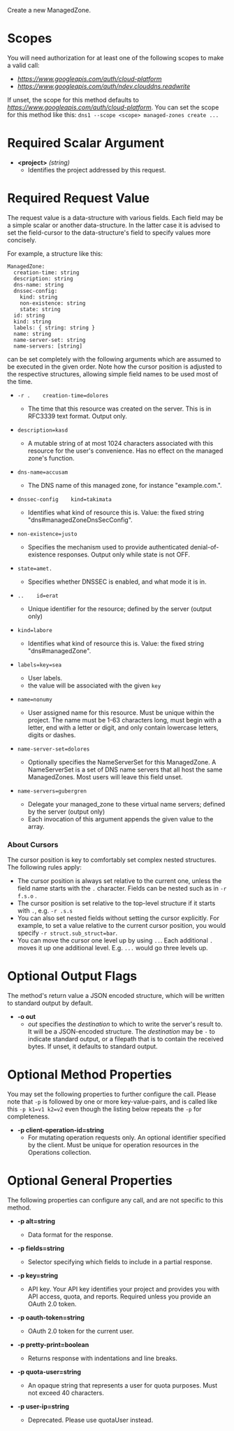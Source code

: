Create a new ManagedZone.
# Scopes

You will need authorization for at least one of the following scopes to make a valid call:

* *https://www.googleapis.com/auth/cloud-platform*
* *https://www.googleapis.com/auth/ndev.clouddns.readwrite*

If unset, the scope for this method defaults to *https://www.googleapis.com/auth/cloud-platform*.
You can set the scope for this method like this: `dns1 --scope <scope> managed-zones create ...`
# Required Scalar Argument
* **&lt;project&gt;** *(string)*
    - Identifies the project addressed by this request.
# Required Request Value

The request value is a data-structure with various fields. Each field may be a simple scalar or another data-structure.
In the latter case it is advised to set the field-cursor to the data-structure's field to specify values more concisely.

For example, a structure like this:
```
ManagedZone:
  creation-time: string
  description: string
  dns-name: string
  dnssec-config:
    kind: string
    non-existence: string
    state: string
  id: string
  kind: string
  labels: { string: string }
  name: string
  name-server-set: string
  name-servers: [string]

```

can be set completely with the following arguments which are assumed to be executed in the given order. Note how the cursor position is adjusted to the respective structures, allowing simple field names to be used most of the time.

* `-r .    creation-time=dolores`
    - The time that this resource was created on the server. This is in RFC3339 text format. Output only.
* `description=kasd`
    - A mutable string of at most 1024 characters associated with this resource for the user&#39;s convenience. Has no effect on the managed zone&#39;s function.
* `dns-name=accusam`
    - The DNS name of this managed zone, for instance &#34;example.com.&#34;.
* `dnssec-config    kind=takimata`
    - Identifies what kind of resource this is. Value: the fixed string &#34;dns#managedZoneDnsSecConfig&#34;.
* `non-existence=justo`
    - Specifies the mechanism used to provide authenticated denial-of-existence responses. Output only while state is not OFF.
* `state=amet.`
    - Specifies whether DNSSEC is enabled, and what mode it is in.

* `..    id=erat`
    - Unique identifier for the resource; defined by the server (output only)
* `kind=labore`
    - Identifies what kind of resource this is. Value: the fixed string &#34;dns#managedZone&#34;.
* `labels=key=sea`
    - User labels.
    - the value will be associated with the given `key`
* `name=nonumy`
    - User assigned name for this resource. Must be unique within the project. The name must be 1-63 characters long, must begin with a letter, end with a letter or digit, and only contain lowercase letters, digits or dashes.
* `name-server-set=dolores`
    - Optionally specifies the NameServerSet for this ManagedZone. A NameServerSet is a set of DNS name servers that all host the same ManagedZones. Most users will leave this field unset.
* `name-servers=gubergren`
    - Delegate your managed_zone to these virtual name servers; defined by the server (output only)
    - Each invocation of this argument appends the given value to the array.


### About Cursors

The cursor position is key to comfortably set complex nested structures. The following rules apply:

* The cursor position is always set relative to the current one, unless the field name starts with the `.` character. Fields can be nested such as in `-r f.s.o` .
* The cursor position is set relative to the top-level structure if it starts with `.`, e.g. `-r .s.s`
* You can also set nested fields without setting the cursor explicitly. For example, to set a value relative to the current cursor position, you would specify `-r struct.sub_struct=bar`.
* You can move the cursor one level up by using `..`. Each additional `.` moves it up one additional level. E.g. `...` would go three levels up.


# Optional Output Flags

The method's return value a JSON encoded structure, which will be written to standard output by default.

* **-o out**
    - *out* specifies the *destination* to which to write the server's result to.
      It will be a JSON-encoded structure.
      The *destination* may be `-` to indicate standard output, or a filepath that is to contain the received bytes.
      If unset, it defaults to standard output.
# Optional Method Properties

You may set the following properties to further configure the call. Please note that `-p` is followed by one 
or more key-value-pairs, and is called like this `-p k1=v1 k2=v2` even though the listing below repeats the
`-p` for completeness.

* **-p client-operation-id=string**
    - For mutating operation requests only. An optional identifier specified by the client. Must be unique for operation resources in the Operations collection.

# Optional General Properties

The following properties can configure any call, and are not specific to this method.

* **-p alt=string**
    - Data format for the response.

* **-p fields=string**
    - Selector specifying which fields to include in a partial response.

* **-p key=string**
    - API key. Your API key identifies your project and provides you with API access, quota, and reports. Required unless you provide an OAuth 2.0 token.

* **-p oauth-token=string**
    - OAuth 2.0 token for the current user.

* **-p pretty-print=boolean**
    - Returns response with indentations and line breaks.

* **-p quota-user=string**
    - An opaque string that represents a user for quota purposes. Must not exceed 40 characters.

* **-p user-ip=string**
    - Deprecated. Please use quotaUser instead.
